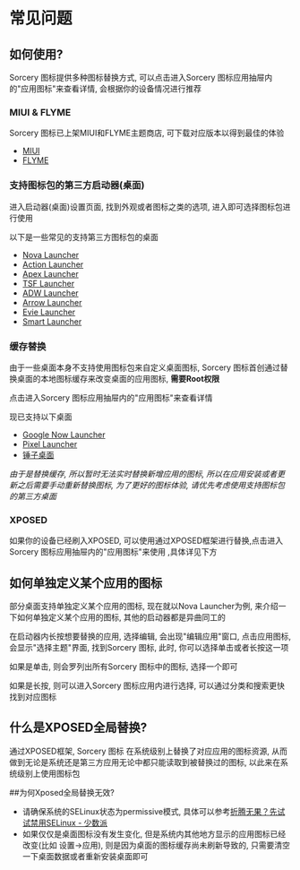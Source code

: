 # 常见问题

## 如何使用?

Sorcery 图标提供多种图标替换方式, 可以点击进入Sorcery 图标应用抽屉内的"应用图标"来查看详情, 会根据你的设备情况进行推荐

### MIUI & FLYME

Sorcery 图标已上架MIUI和FLYME主题商店, 可下载对应版本以得到最佳的体验

- [MIUI](http://zhuti.xiaomi.com/detail/db2b63b2-b14e-4f5f-96bf-c12a730d3fd6)
- [FLYME](http://theme.flyme.cn/themes/public/detail?package_name=com.meizu.theme.sorcery&mzos=5.0)

### 支持图标包的第三方启动器(桌面)

进入启动器(桌面)设置页面, 找到外观或者图标之类的选项, 进入即可选择图标包进行使用

以下是一些常见的支持第三方图标包的桌面

- [Nova Launcher](https://play.google.com/store/apps/details?id=com.teslacoilsw.launcher)
- [Action Launcher](https://play.google.com/store/apps/details?id=com.actionlauncher.playstore)
- [Apex Launcher](https://play.google.com/store/apps/details?id=com.anddoes.launcher)
- [TSF Launcher]() 
- [ADW Launcher](https://play.google.com/store/apps/details?id=org.adw.launcher)
- [Arrow Launcher](https://play.google.com/store/apps/details?id=com.microsoft.launcher)
- [Evie Launcher](https://play.google.com/store/apps/details?id=is.shortcut)
- [Smart Launcher](https://play.google.com/store/apps/details?id=ginlemon.flowerfree)

### 缓存替换 

由于一些桌面本身不支持使用图标包来自定义桌面图标, Sorcery 图标首创通过替换桌面的本地图标缓存来改变桌面的应用图标, **需要Root权限**

点击进入Sorcery 图标应用抽屉内的"应用图标"来查看详情

现已支持以下桌面

- [Google Now Launcher](https://play.google.com/store/apps/details?id=com.google.android.launcher)
- [Pixel Launcher](https://play.google.com/store/apps/details?id=com.google.android.apps.nexuslauncher)
- [锤子桌面](http://www.smartisan.com/apps/launcher)

*由于是替换缓存, 所以暂时无法实时替换新增应用的图标, 所以在应用安装或者更新之后需要手动重新替换图标, 为了更好的图标体验, 请优先考虑使用支持图标包的第三方桌面*

### XPOSED

如果你的设备已经刷入XPOSED, 可以使用通过XPOSED框架进行替换,点击进入Sorcery 图标应用抽屉内的"应用图标"来使用 ,具体详见下方

## 如何单独定义某个应用的图标

部分桌面支持单独定义某个应用的图标, 现在就以Nova Launcher为例, 来介绍一下如何单独定义某个应用的图标, 其他的启动器都是异曲同工的

在启动器内长按想要替换的应用, 选择编辑, 会出现"编辑应用"窗口, 点击应用图标, 会显示"选择主题"界面, 找到Sorcery 图标, 此时, 你可以选择单击或者长按这一项

如果是单击, 则会罗列出所有Sorcery 图标中的图标, 选择一个即可

如果是长按, 则可以进入Sorcery 图标应用内进行选择, 可以通过分类和搜索更快找到对应图标

## 什么是XPOSED全局替换?

通过XPOSED框架, Sorcery 图标 在系统级别上替换了对应应用的图标资源, 从而做到无论是系统还是第三方应用无论中都只能读取到被替换过的图标, 以此来在系统级别上使用图标包

##为何Xposed全局替换无效?

- 请确保系统的SELinux状态为permissive模式, 具体可以参考[折腾无果？先试试禁用SELinux - 少数派](https://sspai.com/post/32197)
- 如果仅仅是桌面图标没有发生变化, 但是系统内其他地方显示的应用图标已经改变(比如 设置->应用), 则是因为桌面的图标缓存尚未刷新导致的, 只需要清空一下桌面数据或者重新安装桌面即可


